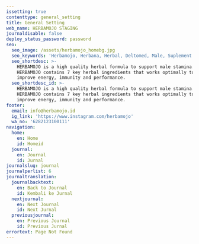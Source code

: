 ```yaml
---
issetting: true
contenttype: general_setting
title: General Setting
web_name: HERBAMOJO STAGING
journaldisable: false
deploy_status_password: password
seo:
  seo_image: /assets/herbamojo_homebg.jpg
  seo_keywords: 'Herbamojo, Herbana, Herbal, Deltomed, Male, Suplement'
  seo_shortdesc: >-
    HERBAMOJO is a high quality herbal formula to support male stamina.
    HERBAMOJO contains 7 key herbal ingredients that works optimally to help
    improve energy, immunity and performance.
  seo_shortdesc_id: >-
    HERBAMOJO is a high quality herbal formula to support male stamina.
    HERBAMOJO contains 7 key herbal ingredients that works optimally to help
    improve energy, immunity and performance.
footer:
  email: info@herbamojo.id
  ig_link: 'https://www.instagram.com/herbamojo'
  wa_no: '6282123100111'
navigation:
  home:
    en: Home
    id: Homeid
  journal:
    en: Journal
    id: Jurnal
journalslug: journal
journalperlist: 6
journaltranslation:
  journalbacktext:
    en: Back to Journal
    id: Kembali ke Jurnal
  nextjournal:
    en: Next Journal
    id: Next Jurnal
  previousjournal:
    en: Previous Journal
    id: Previous Jurnal
errortext: Page Not Found
---
```


